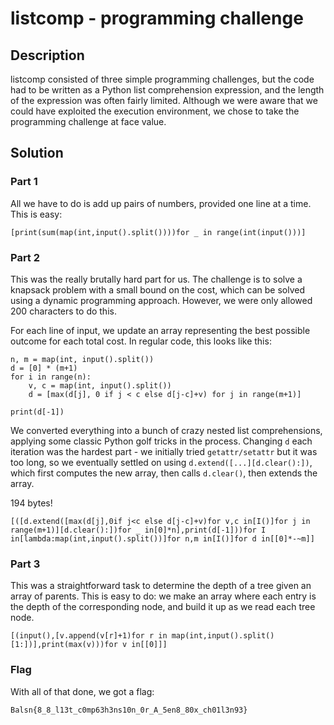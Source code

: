 # listcomp - programming challenge

## Description

listcomp consisted of three simple programming challenges, but the code had to be written as a Python list comprehension expression, and the length of the expression was often fairly limited. Although we were aware that we could have exploited the execution environment, we chose to take the programming challenge at face value.

## Solution

### Part 1

All we have to do is add up pairs of numbers, provided one line at a time. This is easy:

```
[print(sum(map(int,input().split())))for _ in range(int(input()))]
```

### Part 2

This was the really brutally hard part for us. The challenge is to solve a knapsack problem with a small bound on the cost, which can be solved using a dynamic programming approach. However, we were only allowed 200 characters to do this.

For each line of input, we update an array representing the best possible outcome for each total cost. In regular code, this looks like this:

```
n, m = map(int, input().split())
d = [0] * (m+1)
for i in range(n):
    v, c = map(int, input().split())
    d = [max(d[j], 0 if j < c else d[j-c]+v) for j in range(m+1)]

print(d[-1])
```

We converted everything into a bunch of crazy nested list comprehensions, applying some classic Python golf tricks in the process. Changing `d` each iteration was the hardest part - we initially tried `getattr/setattr` but it was too long, so we eventually settled on using `d.extend([...][d.clear():])`, which first computes the new array, then calls `d.clear()`, then extends the array.

194 bytes!

```
[([d.extend([max(d[j],0if j<c else d[j-c]+v)for v,c in[I()]for j in range(m+1)][d.clear():])for _ in[0]*n],print(d[-1]))for I in[lambda:map(int,input().split())]for n,m in[I()]for d in[[0]*-~m]]
```

### Part 3

This was a straightforward task to determine the depth of a tree given an array of parents. This is easy to do: we make an array where each entry is the depth of the corresponding node, and build it up as we read each tree node.

```
[(input(),[v.append(v[r]+1)for r in map(int,input().split()[1:])],print(max(v)))for v in[[0]]]
```

### Flag

With all of that done, we got a flag:

`Balsn{8_8_l13t_c0mp63h3ns10n_0r_A_5en8_80x_ch01l3n93}`
